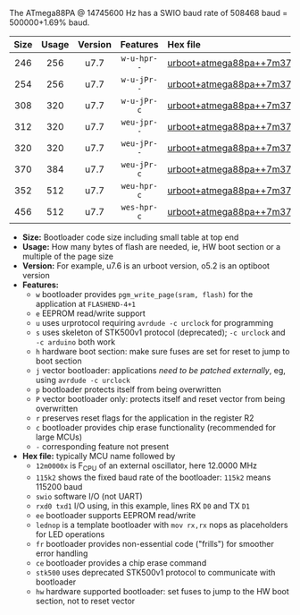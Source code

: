 The ATmega88PA @ 14745600 Hz has a SWIO baud rate of 508468 baud = 500000+1.69% baud.

|Size|Usage|Version|Features|Hex file|
|:-:|:-:|:-:|:-:|:--|
|246|256|u7.7|`w-u-hpr--`|[urboot+atmega88pa++7m3728x++250k0_swio_rxd0_txd1_lednop_hw.hex](https://raw.githubusercontent.com/stefanrueger/urboot.hex/main/mcus/atmega88pa/external_oscillator/fcpu++7m3728_Hz/br++250k0_bps/urboot+atmega88pa++7m3728x++250k0_swio_rxd0_txd1_lednop_hw.hex)|
|254|256|u7.7|`w-u-jPr--`|[urboot+atmega88pa++7m3728x++250k0_swio_rxd0_txd1.hex](https://raw.githubusercontent.com/stefanrueger/urboot.hex/main/mcus/atmega88pa/external_oscillator/fcpu++7m3728_Hz/br++250k0_bps/urboot+atmega88pa++7m3728x++250k0_swio_rxd0_txd1.hex)|
|308|320|u7.7|`w-u-jPr-c`|[urboot+atmega88pa++7m3728x++250k0_swio_rxd0_txd1_lednop_fr_ce.hex](https://raw.githubusercontent.com/stefanrueger/urboot.hex/main/mcus/atmega88pa/external_oscillator/fcpu++7m3728_Hz/br++250k0_bps/urboot+atmega88pa++7m3728x++250k0_swio_rxd0_txd1_lednop_fr_ce.hex)|
|312|320|u7.7|`weu-jpr--`|[urboot+atmega88pa++7m3728x++250k0_swio_rxd0_txd1_ee_lednop.hex](https://raw.githubusercontent.com/stefanrueger/urboot.hex/main/mcus/atmega88pa/external_oscillator/fcpu++7m3728_Hz/br++250k0_bps/urboot+atmega88pa++7m3728x++250k0_swio_rxd0_txd1_ee_lednop.hex)|
|320|320|u7.7|`weu-jPr--`|[urboot+atmega88pa++7m3728x++250k0_swio_rxd0_txd1_ee.hex](https://raw.githubusercontent.com/stefanrueger/urboot.hex/main/mcus/atmega88pa/external_oscillator/fcpu++7m3728_Hz/br++250k0_bps/urboot+atmega88pa++7m3728x++250k0_swio_rxd0_txd1_ee.hex)|
|370|384|u7.7|`weu-jPr-c`|[urboot+atmega88pa++7m3728x++250k0_swio_rxd0_txd1_ee_lednop_fr_ce.hex](https://raw.githubusercontent.com/stefanrueger/urboot.hex/main/mcus/atmega88pa/external_oscillator/fcpu++7m3728_Hz/br++250k0_bps/urboot+atmega88pa++7m3728x++250k0_swio_rxd0_txd1_ee_lednop_fr_ce.hex)|
|352|512|u7.7|`weu-hpr-c`|[urboot+atmega88pa++7m3728x++250k0_swio_rxd0_txd1_ee_lednop_fr_ce_hw.hex](https://raw.githubusercontent.com/stefanrueger/urboot.hex/main/mcus/atmega88pa/external_oscillator/fcpu++7m3728_Hz/br++250k0_bps/urboot+atmega88pa++7m3728x++250k0_swio_rxd0_txd1_ee_lednop_fr_ce_hw.hex)|
|456|512|u7.7|`wes-hpr-c`|[urboot+atmega88pa++7m3728x++250k0_swio_rxd0_txd1_ee_lednop_fr_ce_stk500_hw.hex](https://raw.githubusercontent.com/stefanrueger/urboot.hex/main/mcus/atmega88pa/external_oscillator/fcpu++7m3728_Hz/br++250k0_bps/urboot+atmega88pa++7m3728x++250k0_swio_rxd0_txd1_ee_lednop_fr_ce_stk500_hw.hex)|

- **Size:** Bootloader code size including small table at top end
- **Usage:** How many bytes of flash are needed, ie, HW boot section or a multiple of the page size
- **Version:** For example, u7.6 is an urboot version, o5.2 is an optiboot version
- **Features:**
  + `w` bootloader provides `pgm_write_page(sram, flash)` for the application at `FLASHEND-4+1`
  + `e` EEPROM read/write support
  + `u` uses urprotocol requiring `avrdude -c urclock` for programming
  + `s` uses skeleton of STK500v1 protocol (deprecated); `-c urclock` and `-c arduino` both work
  + `h` hardware boot section: make sure fuses are set for reset to jump to boot section
  + `j` vector bootloader: applications *need to be patched externally*, eg, using `avrdude -c urclock`
  + `p` bootloader protects itself from being overwritten
  + `P` vector bootloader only: protects itself and reset vector from being overwritten
  + `r` preserves reset flags for the application in the register R2
  + `c` bootloader provides chip erase functionality (recommended for large MCUs)
  + `-` corresponding feature not present
- **Hex file:** typically MCU name followed by
  + `12m0000x` is F<sub>CPU</sub> of an external oscillator, here 12.0000 MHz
  + `115k2` shows the fixed baud rate of the bootloader: `115k2` means 115200 baud
  + `swio` software I/O (not UART)
  + `rxd0 txd1` I/O using, in this example, lines RX `D0` and TX `D1`
  + `ee` bootloader supports EEPROM read/write
  + `lednop` is a template bootloader with `mov rx,rx` nops as placeholders for LED operations
  + `fr` bootloader provides non-essential code ("frills") for smoother error handling
  + `ce` bootloader provides a chip erase command
  + `stk500` uses deprecated STK500v1 protocol to communicate with bootloader
  + `hw` hardware supported bootloader: set fuses to jump to the HW boot section, not to reset vector
